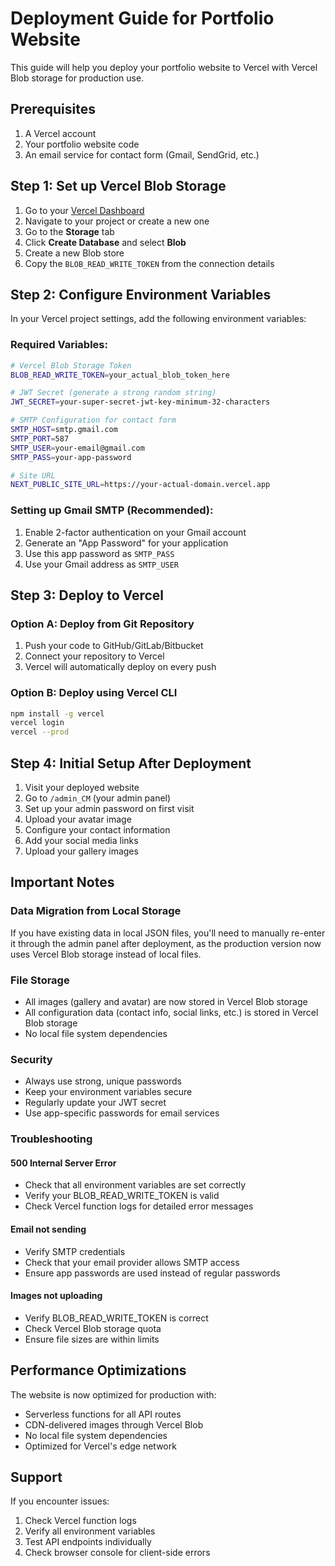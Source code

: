 # Deployment Guide for Portfolio Website

This guide will help you deploy your portfolio website to Vercel with Vercel Blob storage for production use.

## Prerequisites

1. A Vercel account
2. Your portfolio website code
3. An email service for contact form (Gmail, SendGrid, etc.)

## Step 1: Set up Vercel Blob Storage

1. Go to your [Vercel Dashboard](https://vercel.com/dashboard)
2. Navigate to your project or create a new one
3. Go to the **Storage** tab
4. Click **Create Database** and select **Blob**
5. Create a new Blob store
6. Copy the `BLOB_READ_WRITE_TOKEN` from the connection details

## Step 2: Configure Environment Variables

In your Vercel project settings, add the following environment variables:

### Required Variables:

```bash
# Vercel Blob Storage Token
BLOB_READ_WRITE_TOKEN=your_actual_blob_token_here

# JWT Secret (generate a strong random string)
JWT_SECRET=your-super-secret-jwt-key-minimum-32-characters

# SMTP Configuration for contact form
SMTP_HOST=smtp.gmail.com
SMTP_PORT=587
SMTP_USER=your-email@gmail.com
SMTP_PASS=your-app-password

# Site URL
NEXT_PUBLIC_SITE_URL=https://your-actual-domain.vercel.app
```

### Setting up Gmail SMTP (Recommended):

1. Enable 2-factor authentication on your Gmail account
2. Generate an "App Password" for your application
3. Use this app password as `SMTP_PASS`
4. Use your Gmail address as `SMTP_USER`

## Step 3: Deploy to Vercel

### Option A: Deploy from Git Repository

1. Push your code to GitHub/GitLab/Bitbucket
2. Connect your repository to Vercel
3. Vercel will automatically deploy on every push

### Option B: Deploy using Vercel CLI

```bash
npm install -g vercel
vercel login
vercel --prod
```

## Step 4: Initial Setup After Deployment

1. Visit your deployed website
2. Go to `/admin_CM` (your admin panel)
3. Set up your admin password on first visit
4. Upload your avatar image
5. Configure your contact information
6. Add your social media links
7. Upload your gallery images

## Important Notes

### Data Migration from Local Storage

If you have existing data in local JSON files, you'll need to manually re-enter it through the admin panel after deployment, as the production version now uses Vercel Blob storage instead of local files.

### File Storage

- All images (gallery and avatar) are now stored in Vercel Blob storage
- All configuration data (contact info, social links, etc.) is stored in Vercel Blob storage
- No local file system dependencies

### Security

- Always use strong, unique passwords
- Keep your environment variables secure
- Regularly update your JWT secret
- Use app-specific passwords for email services

### Troubleshooting

#### 500 Internal Server Error
- Check that all environment variables are set correctly
- Verify your BLOB_READ_WRITE_TOKEN is valid
- Check Vercel function logs for detailed error messages

#### Email not sending
- Verify SMTP credentials
- Check that your email provider allows SMTP access
- Ensure app passwords are used instead of regular passwords

#### Images not uploading
- Verify BLOB_READ_WRITE_TOKEN is correct
- Check Vercel Blob storage quota
- Ensure file sizes are within limits

## Performance Optimizations

The website is now optimized for production with:

- Serverless functions for all API routes
- CDN-delivered images through Vercel Blob
- No local file system dependencies
- Optimized for Vercel's edge network

## Support

If you encounter issues:

1. Check Vercel function logs
2. Verify all environment variables
3. Test API endpoints individually
4. Check browser console for client-side errors